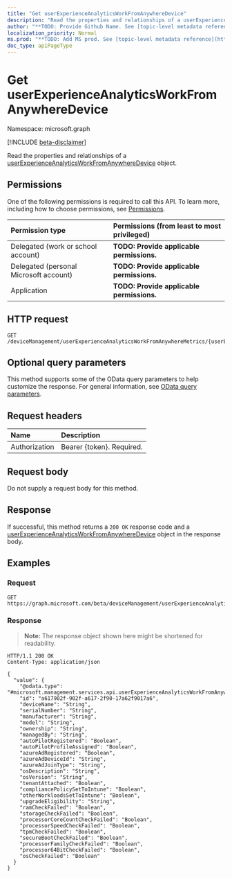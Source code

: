 ```yaml
---
title: "Get userExperienceAnalyticsWorkFromAnywhereDevice"
description: "Read the properties and relationships of a userExperienceAnalyticsWorkFromAnywhereDevice object."
author: "**TODO: Provide Github Name. See [topic-level metadata reference](https://msgo.azurewebsites.net/add/document/guidelines/metadata.html#topic-level-metadata)**"
localization_priority: Normal
ms.prod: "**TODO: Add MS prod. See [topic-level metadata reference](https://msgo.azurewebsites.net/add/document/guidelines/metadata.html#topic-level-metadata)**"
doc_type: apiPageType
---
```


# Get userExperienceAnalyticsWorkFromAnywhereDevice
Namespace: microsoft.graph

[!INCLUDE [beta-disclaimer](../../includes/beta-disclaimer.md)]

Read the properties and relationships of a [userExperienceAnalyticsWorkFromAnywhereDevice](../resources/userexperienceanalyticsworkfromanywheredevice.md) object.

## Permissions
One of the following permissions is required to call this API. To learn more, including how to choose permissions, see [Permissions](/graph/permissions-reference).

|Permission type|Permissions (from least to most privileged)|
|:---|:---|
|Delegated (work or school account)|**TODO: Provide applicable permissions.**|
|Delegated (personal Microsoft account)|**TODO: Provide applicable permissions.**|
|Application|**TODO: Provide applicable permissions.**|

## HTTP request

<!-- {
  "blockType": "ignored"
}
-->
``` http
GET /deviceManagement/userExperienceAnalyticsWorkFromAnywhereMetrics/{userExperienceAnalyticsWorkFromAnywhereMetricId}/metricDevices/{userExperienceAnalyticsWorkFromAnywhereDeviceId}
```

## Optional query parameters
This method supports some of the OData query parameters to help customize the response. For general information, see [OData query parameters](/graph/query-parameters).

## Request headers
|Name|Description|
|:---|:---|
|Authorization|Bearer {token}. Required.|

## Request body
Do not supply a request body for this method.

## Response

If successful, this method returns a `200 OK` response code and a [userExperienceAnalyticsWorkFromAnywhereDevice](../resources/userexperienceanalyticsworkfromanywheredevice.md) object in the response body.

## Examples

### Request
<!-- {
  "blockType": "request",
  "name": "get_userexperienceanalyticsworkfromanywheredevice"
}
-->
``` http
GET https://graph.microsoft.com/beta/deviceManagement/userExperienceAnalyticsWorkFromAnywhereMetrics/{userExperienceAnalyticsWorkFromAnywhereMetricId}/metricDevices/{userExperienceAnalyticsWorkFromAnywhereDeviceId}
```


### Response
>**Note:** The response object shown here might be shortened for readability.
<!-- {
  "blockType": "response",
  "truncated": true,
  "@odata.type": "microsoft.management.services.api.userExperienceAnalyticsWorkFromAnywhereDevice"
}
-->
``` http
HTTP/1.1 200 OK
Content-Type: application/json

{
  "value": {
    "@odata.type": "#microsoft.management.services.api.userExperienceAnalyticsWorkFromAnywhereDevice",
    "id": "a617902f-902f-a617-2f90-17a62f9017a6",
    "deviceName": "String",
    "serialNumber": "String",
    "manufacturer": "String",
    "model": "String",
    "ownership": "String",
    "managedBy": "String",
    "autoPilotRegistered": "Boolean",
    "autoPilotProfileAssigned": "Boolean",
    "azureAdRegistered": "Boolean",
    "azureAdDeviceId": "String",
    "azureAdJoinType": "String",
    "osDescription": "String",
    "osVersion": "String",
    "tenantAttached": "Boolean",
    "compliancePolicySetToIntune": "Boolean",
    "otherWorkloadsSetToIntune": "Boolean",
    "upgradeEligibility": "String",
    "ramCheckFailed": "Boolean",
    "storageCheckFailed": "Boolean",
    "processorCoreCountCheckFailed": "Boolean",
    "processorSpeedCheckFailed": "Boolean",
    "tpmCheckFailed": "Boolean",
    "secureBootCheckFailed": "Boolean",
    "processorFamilyCheckFailed": "Boolean",
    "processor64BitCheckFailed": "Boolean",
    "osCheckFailed": "Boolean"
  }
}
```

